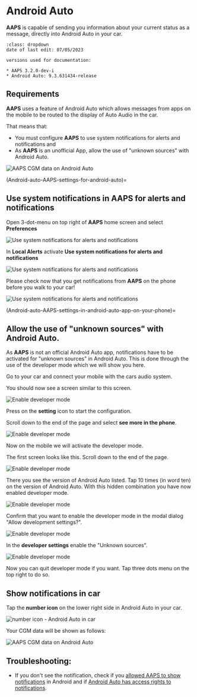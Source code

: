 # Android Auto

**AAPS** is capable of sending you information about your current status as a message, directly into Android Auto in your car.


```{admonition} version and last change information
:class: dropdown
date of last edit: 07/05/2023

versions used for documentation:

* AAPS 3.2.0-dev-i
* Android Auto: 9.3.631434-release
```

## Requirements

**AAPS** uses a feature of Android Auto which allows messages from apps on the mobile to be routed to the display of Auto Audio in the car.

That means that:

* You must configure **AAPS** to use system notifications for alerts and notifications and
* As **AAPS** is an unofficial App, allow the use of "unknown sources" with Android Auto.

![AAPS CGM data on Android Auto](../images/android_auto_01.png)

(Android-auto-AAPS-settings-for-android-auto)=

## Use system notifications in AAPS for alerts and notifications

Open 3-dot-menu on top right of **AAPS** home screen and select **Preferences**

![Use system notifications for alerts and notifications](../images/android_auto_02.png)

In **Local Alerts** activate **Use system notifications for alerts and notifications** 

![Use system notifications for alerts and notifications](../images/android_auto_03.png)

Please check now that you get notifications from **AAPS** on the phone before you walk to your car!

![Use system notifications for alerts and notifications](../images/android_auto_04.png)

(Android-auto-AAPS-settings-in-android-auto-app-on-your-phone)=
   
## Allow the use of "unknown sources" with Android Auto.

As **AAPS** is not an official Android Auto app, notifications have to be activated for "unknown sources" in Android Auto. This is done through the use of the developer mode which we will show you here.

Go to your car and connect your mobile with the cars audio system.

You should now see a screen similar to this screen.

![Enable developer mode](../images/android_auto_05.png)

Press on the **setting** icon to start the configuration.

Scroll down to the end of the page and select **see more in the phone**.

![Enable developer mode](../images/android_auto_06.png)

Now on the mobile we will activate the developer mode.

The first screen looks like this.
Scroll down to the end of the page.

![Enable developer mode](../images/android_auto_07.png)

There you see the version of Android Auto listed.
Tap 10 times (in word ten) on the version of Android Auto.
With this hidden combination you have now enabled developer mode.

![Enable developer mode](../images/android_auto_08.png)

Confirm that you want to enable the developer mode in the modal dialog "Allow development settings?".

![Enable developer mode](../images/android_auto_09.png)

In the **developer settings** enable the "Unknown sources".

![Enable developer mode](../images/android_auto_10.png)

Now you can quit developer mode if you want. Tap three dots menu on the top right to do so.

## Show notifications in car

Tap the **number icon** on the lower right side in Android Auto in your car.

![number icon - Android Auto in car](../images/android_auto_11.png)

Your CGM data will be shown as follows:

![AAPS CGM data on Android Auto](../images/android_auto_01.png)

## Troubleshooting:
* If you don't see the notification, check if you [allowed AAPS to show notifications](Android-auto-AAPS-settings-for-android-auto) in Android and if [Android Auto has access rights to notifications](Android-auto-AAPS-settings-in-android-auto-app-on-your-phone).
